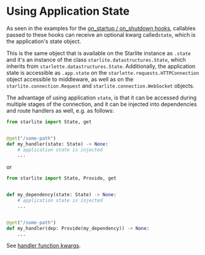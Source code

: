 # Using Application State

As seen in the examples for the [on_startup / on_shutdown hooks](1-startup-and-shutdown.md), callables passed to these
hooks can receive an optional kwarg called`state`, which is the application's state object.

This is the same object that is available on the Starlite instance as `.state` and it's an instance of the class
`starlite.datastructures.State`, which inherits from `starlette.datastructures.State`. Additionally, the application
state is accessible as `.app.state` on the `starlette.requests.HTTPConnection` object accessible to middleware, as well
as on the `starlite.connection.Request` and `starlite.connection.WebSocket` objects.

The advantage of using application `state`, is that it can be accessed during multiple stages of the connection, and
it can be injected into dependencies and route handlers as well, e.g. as follows:

```python
from starlite import State, get


@get("/some-path")
def my_handler(state: State) -> None:
    # application state is injected
    ...
```

or

```python
from starlite import State, Provide, get


def my_dependency(state: State) -> None:
    # application state is injected
    ...


@get("/some-path")
def my_handler(dep: Provide(my_dependency)) -> None:
    ...
```

See [handler function kwargs](../2-route-handlers/1_http_route_handlers.md#http-route-handlers-kwargs).
